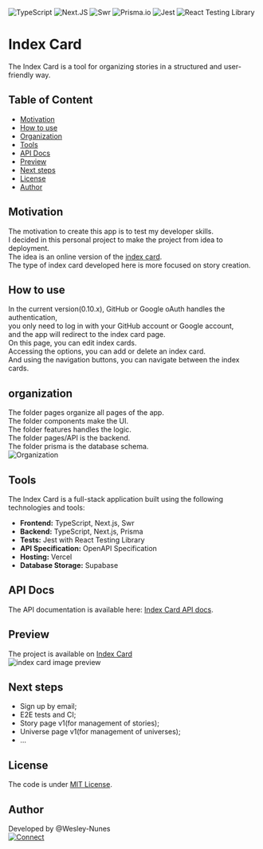 ![TypeScript](https://img.shields.io/badge/TypeScript-93CAED?style=for-the-badge&logo=typescript&logoColor=white 'Typescript')
![Next.JS](https://img.shields.io/badge/Next.js-20232A?style=for-the-badge&logo=next.js&logoColor=white 'NextJs')
![Swr](https://img.shields.io/badge/swr-111313?style=for-the-badge&logoColor=black 'Swr')
![Prisma.io](https://img.shields.io/badge/Prisma-1B1D1E?style=for-the-badge&logo=prisma&logoColor=white 'PrismaIo')
![Jest](https://img.shields.io/badge/Jest-18DF16?style=for-the-badge&logo=jest&logoColor=black 'Jest')
![React Testing Library](https://img.shields.io/badge/-React%20Testing%20Library-141414?style=for-the-badge&logo=Testing%20Library 'React Testing Library')

# Index Card

The Index Card is a tool for organizing stories in a structured and user-friendly way.

## Table of Content

- [Motivation](#motivation)
- [How to use](#how-to-use)
- [Organization](#organization)
- [Tools](#tools)
- [API Docs](#api-docs)
- [Preview](#preview)
- [Next steps](#next-steps)
- [License](#license)
- [Author](#author)

## <a name="motivation"></a>Motivation

The motivation to create this app is to test my developer skills.  
I decided in this personal project to make the project from idea to deployment.  
The idea is an online version of the [index card](https://en.wikipedia.org/wiki/Index_card).  
The type of index card developed here is more focused on story creation.

## <a name="how-to-use"></a>How to use

In the current version(0.10.x), GitHub or Google oAuth handles the authentication,  
you only need to log in with your GitHub account or Google account,  
and the app will redirect to the index card page.  
On this page, you can edit index cards.  
Accessing the options, you can add or delete an index card.  
And using the navigation buttons, you can navigate between the index cards.

## <a name="Organization"></a>organization

The folder pages organize all pages of the app.  
The folder components make the UI.  
The folder features handles the logic.  
The folder pages/API is the backend.  
The folder prisma is the database schema.  
![Organization](https://docs.google.com/drawings/d/e/2PACX-1vRZ18LHBRsmo7eOI792C01F4nH7gKUmd4dA9CrwCUxdlKsmVUfLsM6OZ2MnE8SUHBciajTOYlejMK4-/pub?w=475&h=731 'organization')

## <a name="tools"></a>Tools

The Index Card is a full-stack application built using the following technologies and tools:

- **Frontend:** TypeScript, Next.js, Swr
- **Backend:** TypeScript, Next.js, Prisma
- **Tests:** Jest with React Testing Library
- **API Specification:** OpenAPI Specification
- **Hosting:** Vercel
- **Database Storage:** Supabase

## <a name="api-docs"></a>API Docs

The API documentation is available here: [Index Card API docs](https://app.swaggerhub.com/apis-docs/WESNMONTEIRO/index-card/0.1.0).

## <a name="preview"></a>Preview

The project is available on [Index Card](https://index-card.vercel.app/)  
![index card image preview](https://github.com/Wesley-Nunes/index-card/assets/43190808/25183578-5120-446d-b0b6-a79e5f1e0253)  
## <a name="next-steps"></a>Next steps

- Sign up by email;
- E2E tests and CI;
- Story page v1(for management of stories);
- Universe page v1(for management of universes);
- ...

## <a name="license"></a>License

The code is under [MIT License](./LICENSE).

## <a name="author"></a>Author

Developed by @Wesley-Nunes  
[![Connect](https://img.shields.io/badge/-Connect-blue?style=flat-square&logo=Linkedin&logoColor=white&link=https://www.linkedin.com/in/dev-wesley-nunes/)](https://www.linkedin.com/in/dev-wesley-nunes/)
